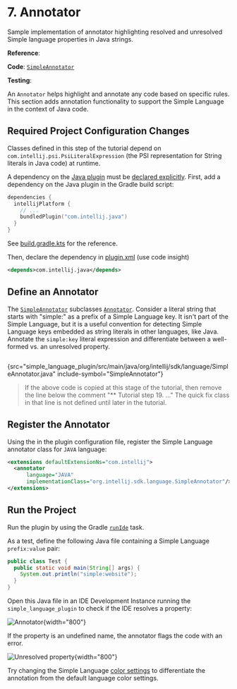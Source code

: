 <!-- Copyright 2000-2025 JetBrains s.r.o. and contributors. Use of this source code is governed by the Apache 2.0 license. -->

# 7. Annotator

<link-summary>Sample implementation of annotator highlighting resolved and unresolved Simple language properties in Java strings.</link-summary>

<tldr>

**Reference**: [](syntax_highlighting_and_error_highlighting.md#annotator)

**Code**: [`SimpleAnnotator`](%gh-sdk-samples-master%/simple_language_plugin/src/main/java/org/intellij/sdk/language/SimpleAnnotator.java)

**Testing**: [](annotator_test.md)
</tldr>

<include from="language_and_filetype.md" element-id="custom_language_tutorial_header"></include>

An `Annotator` helps highlight and annotate any code based on specific rules.
This section adds annotation functionality to support the Simple Language in the context of Java code.

## Required Project Configuration Changes

Classes defined in this step of the tutorial depend on `com.intellij.psi.PsiLiteralExpression` (the PSI representation for String literals in Java code) at runtime.

A dependency on the [Java plugin](idea.md#java) must be [declared explicitly](plugin_dependencies.md).
First, add a dependency on the Java plugin in the Gradle build script:

```kotlin
dependencies {
  intellijPlatform {
    // ...
    bundledPlugin("com.intellij.java")
  }
}
```

See <path>[build.gradle.kts](%gh-sdk-samples-master%/simple_language_plugin/build.gradle.kts)</path> for the reference.

Then, declare the dependency in <path>[plugin.xml](plugin_configuration_file.md)</path> (use code insight)

```xml
<depends>com.intellij.java</depends>
```

## Define an Annotator

The [`SimpleAnnotator`](%gh-sdk-samples-master%/simple_language_plugin/src/main/java/org/intellij/sdk/language/SimpleAnnotator.java) subclasses [`Annotator`](%gh-ic%/platform/analysis-api/src/com/intellij/lang/annotation/Annotator.java).
Consider a literal string that starts with "simple:" as a prefix of a Simple Language key.
It isn't part of the Simple Language, but it is a useful convention for detecting Simple Language keys embedded as string literals in other languages, like Java.
Annotate the `simple:key` literal expression and differentiate between a well-formed vs. an unresolved property.

```java
```
{src="simple_language_plugin/src/main/java/org/intellij/sdk/language/SimpleAnnotator.java" include-symbol="SimpleAnnotator"}

> If the above code is copied at this stage of the tutorial, then remove the line below the comment "** Tutorial step 19. …" The quick fix class in that line is not defined until later in the tutorial.
>

## Register the Annotator

Using the <include from="snippets.topic" element-id="ep"><var name="ep" value="com.intellij.annotator"/></include> in the plugin configuration file, register the Simple Language annotator class for `JAVA` language:

```xml
<extensions defaultExtensionNs="com.intellij">
  <annotator
      language="JAVA"
      implementationClass="org.intellij.sdk.language.SimpleAnnotator"/>
</extensions>
```

## Run the Project

Run the plugin by using the Gradle [`runIde`](creating_plugin_project.md#running-a-plugin-with-the-runide-gradle-task) task.

As a test, define the following Java file containing a Simple Language `prefix:value` pair:

```java
public class Test {
  public static void main(String[] args) {
    System.out.println("simple:website");
  }
}
```

Open this Java file in an IDE Development Instance running the `simple_language_plugin` to check if the IDE resolves a property:

![Annotator](annotator.png){width="800"}

If the property is an undefined name, the annotator flags the code with an error.

![Unresolved property](unresolved_property.png){width="800"}

Try changing the Simple Language [color settings](syntax_highlighter_and_color_settings_page.md#run-the-project) to differentiate the annotation from the default language color settings.
